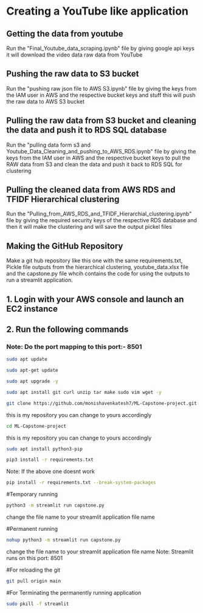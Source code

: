 # Creating a YouTube like application

## Getting the data from youtube
Run the "Final_Youtube_data_scraping.ipynb" file by giving google api keys it will download the video data raw data from YouTube

## Pushing the raw data to S3 bucket
Run the "pushing raw json file to AWS S3.ipynb" file by giving the keys from the IAM user in AWS and the respective bucket keys and stuff this will push the raw data to AWS S3 bucket

## Pulling the raw data from S3 bucket and cleaning the data and push it to RDS SQL database
Run the "pulling data form s3 and Youtube_Data_Cleaning_and_pushing_to_AWS_RDS.ipynb" file by giving the keys from the IAM user in AWS and the respective bucket keys to pull the RAW data from S3 and clean the data and push it back to RDS SQL for clustering

## Pulling the cleaned data from AWS RDS and TFIDF Hierarchical clustering
Run the "Pulling_from_AWS_RDS_and_TFIDF_Hierarchial_clustering.ipynb" file by giving the required security keys of the respective RDS database and then it will make the clustering and will save the output pickel files

## Making the GitHub Repository
Make a git hub repository like this one with the same requirements.txt, Pickle file outputs from the hierarchical clustering, youtube_data.xlsx file and the capstone.py file whcih contains the code for using the outputs to run a streamlit application.

## 1. Login with your AWS console and launch an EC2 instance

## 2. Run the following commands

### Note: Do the port mapping to this port:- 8501

```bash
sudo apt update
```

```bash
sudo apt-get update
```

```bash
sudo apt upgrade -y
```

```bash
sudo apt install git curl unzip tar make sudo vim wget -y
```

```bash
git clone https://github.com/monishavenkatesh7/ML-Capstone-project.git
```
this is my repository you can change to yours accordingly

```bash
cd ML-Capstone-project
```
this is my repository you can change to yours accordingly

```bash
sudo apt install python3-pip
```

```bash
pip3 install -r requirements.txt
```
Note: If the above one doesnt work
```bash
pip install -r requirements.txt --break-system-packages
```

#Temporary running
```bash
python3 -m streamlit run capstone.py
```
change the file name to your streamlit application file name

#Permanent running
```bash
nohup python3 -m streamlit run capstone.py
```
change the file name to your streamlit application file name
Note: Streamlit runs on this port: 8501

#For reloading the git
```bash
git pull origin main
```

#For Terminating the permanently running application
```bash
sudo pkill -f streamlit
```

